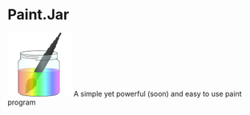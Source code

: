 # Paint.Jar
![Paint Jar](https://github.com/Vulpovile/Paint.Jar/blob/master/src/ico/PaintJar128.png)
A simple yet powerful (soon) and easy to use paint program
